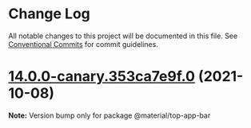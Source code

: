 # Change Log

All notable changes to this project will be documented in this file.
See [Conventional Commits](https://conventionalcommits.org) for commit guidelines.

# [14.0.0-canary.353ca7e9f.0](https://github.com/material-components/material-components-web/compare/v13.0.0...v14.0.0-canary.353ca7e9f.0) (2021-10-08)

**Note:** Version bump only for package @material/top-app-bar

